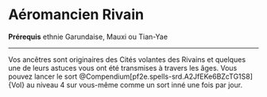 # Aéromancien Rivain

<p><span id="ctl00_MainContent_DetailedOutput"><strong>Prérequis</strong> ethnie Garundaise, Mauxi ou Tian-Yae<br></span></p>
<hr>
<p>Vos ancêtres sont originaires des Cités volantes des Rivains et quelques une de leurs astuces vous ont été transmises à travers les âges. Vous pouvez lancer le sort @Compendium[pf2e.spells-srd.A2JfEKe6BZcTG1S8]{Vol} au niveau 4 sur vous-même comme un sort inné une fois par jour.</p>